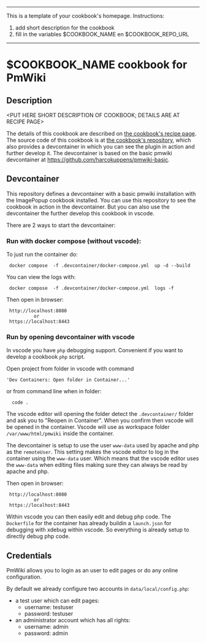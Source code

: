 
---

This is a template of your cookbook's homepage. Instructions: 

1) add short description for the cookbook
2) fill in the variables $COOKBOOK_NAME en $COOKBOOK_REPO_URL

---


# $COOKBOOK_NAME cookbook for PmWiki 

## Description

<PUT HERE SHORT DESCRIPTION OF COOKBOOK; DETAILS ARE AT RECIPE PAGE>

The details of this cookbook are described on [the cookbook's recipe page](https://www.pmwiki.org/wiki/Cookbook/$COOKBOOK_NAME ). The source code of this cookbook is at 
[the cookbook's repository](https://$COOKBOOK_REPO_URL), which also provides a devcontainer in which you can see the plugin in action and further develop it. The devcontainer is based on the basic pmwiki devcontainer at https://github.com/harcokuppens/pmwiki-basic.

## Devcontainer

This repository defines a devcontainer with a basic pmwiki installation with the ImagePopup cookbook installed. You can use this repository to see the cookbook in action in the devcontainer. But you can also use the devcontainer the further develop this cookbook in vscode.

There are 2 ways  to start the devcontainer:

### Run with docker compose (without vscode):

To just run the container do:

     docker compose  -f .devcontainer/docker-compose.yml  up -d --build

You can view the logs with:

     docker compose  -f .devcontainer/docker-compose.yml  logs -f

Then open in browser:

     http://localhost:8080
              or
     https://localhost:8443


### Run by opening devcontainer with vscode

In vscode you have `php` debugging support. Convenient if you want to develop a
cookbook `php` script.

Open project from folder in vscode with command

    'Dev Containers: Open folder in Container...'

or from command line when in folder:

      code .

The vscode editor will opening the folder detect the `.devcontainer/` folder and ask
you to "Reopen in Container". When you confirm then vscode will be opened in the
container. Vscode will use as workspace folder `/var/www/html/pmwiki` inside the
container.

The devcontainer is setup to use the user `www-data` used by apache and php as the
`remoteUser`. This setting makes the vscode editor to log in the container using the
`www-data` user. Which means that the vscode editor uses the `www-data` when editing
files making sure they can always be read by apache and php.

Then open in browser:

     http://localhost:8080
              or
     https://localhost:8443

Within vscode you can then easily edit and debug php code. The `Dockerfile` for the
container has already buildin a `launch.json` for debugging with xdebug within
vscode. So everything is already setup to directly debug php code.

## Credentials

PmWiki allows you to login as an user to edit pages or do any online configuration.

By default we already configure two accounts in `data/local/config.php`:

- a test user which can edit pages:
  - username: testuser
  - password: testuser
- an administrator account which has all rights:
  - username: admin
  - password: admin
